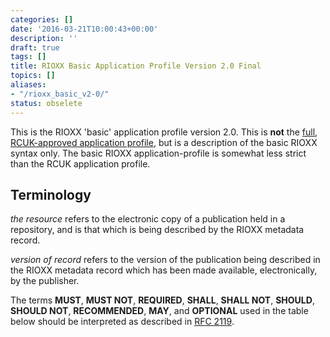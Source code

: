 ```yaml
---
categories: []
date: '2016-03-21T10:00:43+00:00'
description: ''
draft: true
tags: []
title: RIOXX Basic Application Profile Version 2.0 Final
topics: []
aliases:
- "/rioxx_basic_v2-0/"
status: obselete
---
```


This is the RIOXX 'basic' application profile version 2.0. This is **not** the [full, RCUK-approved application profile](/v2-0-final), but is a description of the basic RIOXX syntax only. The basic RIOXX application-profile is somewhat less strict than the RCUK application profile.

## Terminology

*the resource* refers to the electronic copy of a publication held in a repository, and is that which is being described by the RIOXX metadata record.

*version of record* refers to the version of the publication being described in the RIOXX metadata record which has been made available, electronically, by the publisher.

The terms **MUST**, **MUST NOT**, **REQUIRED**, **SHALL**, **SHALL NOT**, **SHOULD**, **SHOULD NOT**, **RECOMMENDED**, **MAY**, and **OPTIONAL** used in the table below should be interpreted as described in [RFC 2119](http://www.ietf.org/rfc/rfc2119.txt).
